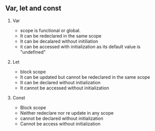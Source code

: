 ## Var, let and const

1. Var

   - scope is functional or global.
   - It can be redeclared in the same scope
   - It can be decalared without initiliation
   - it can be accessed with initialization as its default value is "undefined"

2. Let

   - block scope
   - It can be updated but cannot be redeclared in the same scope
   - It can be declared without initialization
   - It cannot be accessed without initialization

3. Const
   - Block scope
   - Neither redeclare nor re update in any scope
   - cannot be declared without initialization
   - Cannot be access without initialization
